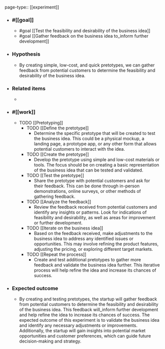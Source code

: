 page-type:: [[experiment]]



  - ### #[[goal]]
    - #goal [[Test the feasibility and desirability of the business idea]]
    - #goal [[Gather feedback on the business idea to_inform further development]]
  - ### Hypothesis
    - By creating simple, low-cost, and quick pretotypes, we can gather feedback from potential customers to determine the feasibility and desirability of the business idea.
  - ### Related items
    - 
  - ### #[[work]]
    - TODO [[Pretotyping]]
      - TODO [[Define the pretotype]]
        - Determine the specific pretotype that will be created to test the business idea. This could be a physical mockup, a landing page, a prototype app, or any other form that allows potential customers to interact with the idea.
      - TODO [[Create the pretotype]]
        - Develop the pretotype using simple and low-cost materials or tools. The focus should be on creating a basic representation of the business idea that can be tested and validated.
      - TODO [[Test the pretotype]]
        - Share the pretotype with potential customers and ask for their feedback. This can be done through in-person demonstrations, online surveys, or other methods of gathering feedback.
      - TODO [[Analyze the feedback]]
        - Review the feedback received from potential customers and identify any insights or patterns. Look for indications of feasibility and desirability, as well as areas for improvement or further development.
      - TODO [[Iterate on the business idea]]
        - Based on the feedback received, make adjustments to the business idea to address any identified issues or opportunities. This may involve refining the product features, adjusting the pricing, or exploring different target markets.
      - TODO [[Repeat the process]]
        - Create and test additional pretotypes to gather more feedback and validate the business idea further. This iterative process will help refine the idea and increase its chances of success.
  - ### Expected outcome
    - By creating and testing pretotypes, the startup will gather feedback from potential customers to determine the feasibility and desirability of the business idea. This feedback will_inform further development and help refine the idea to increase its chances of success. The expected outcome of this experiment is to validate the business idea and identify any necessary adjustments or improvements. Additionally, the startup will gain insights into potential market opportunities and customer preferences, which can guide future decision-making and strategy.

